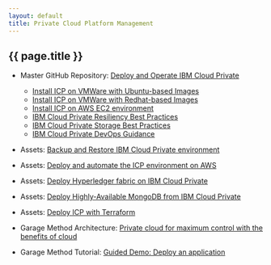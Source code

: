 ```yaml
---
layout: default
title: Private Cloud Platform Management
---
```


## {{ page.title }}

- Master GitHub Repository: [Deploy and Operate IBM Cloud Private](https://github.com/ibm-cloud-architecture/refarch-privatecloud)
  - [Install ICP on VMWare with Ubuntu-based Images](https://github.com/ibm-cloud-architecture/refarch-privatecloud/blob/master/Installing_ICp_on_prem_ubuntu.md)
  - [Install ICP on VMWare with Redhat-based Images](https://github.com/ibm-cloud-architecture/refarch-privatecloud/blob/master/rhel_install/Installing_ICP_on_prem_rhel.md)
  - [Install ICP on AWS EC2 environment](https://github.com/ibm-cloud-architecture/refarch-privatecloud/blob/master/Installing_ICp_on_aws.md)
  - [IBM Cloud Private Resiliency Best Practices](https://github.com/ibm-cloud-architecture/refarch-privatecloud/tree/master/Resiliency)
  - [IBM Cloud Private Storage Best Practices](https://github.com/ibm-cloud-architecture/refarch-privatecloud/blob/master/ICp-Storage_best_practice.md)
  - [IBM Cloud Private DevOps Guidance](https://github.com/ibm-cloud-architecture/refarch-privatecloud/blob/master/Implementing%20DevOps%20for%20IBM%20Cloud.private.md)

- Assets: [Backup and Restore IBM Cloud Private environment](https://github.com/ibm-cloud-architecture/icp-backup)
- Assets: [Deploy and automate the ICP environment on AWS](https://github.ibm.com/CASE/icp-aws-hertz)
- Assets: [Deploy Hyperledger fabric on IBM Cloud Private](https://github.com/ibm-cloud-architecture/refarch-privatecloud-blockchain)
- Assets: [Deploy Highly-Available MongoDB from IBM Cloud Private](https://github.com/ibm-cloud-architecture/refarch-icp-mongodb)
- Assets: [Deploy ICP with Terraform](https://github.com/ibm-cloud-architecture/terraform-module-icp-deploy)

- Garage Method Architecture: [Private cloud for maximum control with the benefits of cloud](https://www.ibm.com/cloud/garage/content/architecture/private-cloud)
- Garage Method Tutorial: [Guided Demo: Deploy an application](https://www.ibm.com/cloud/garage/demo/try-private-cloud-install-an-app)
